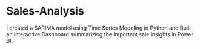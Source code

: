 # Sales-Analysis
I created a SARIMA model using Time Series Modeling in Python and Built an interactive Dashboard summarizing the important sale insights in Power BI.

